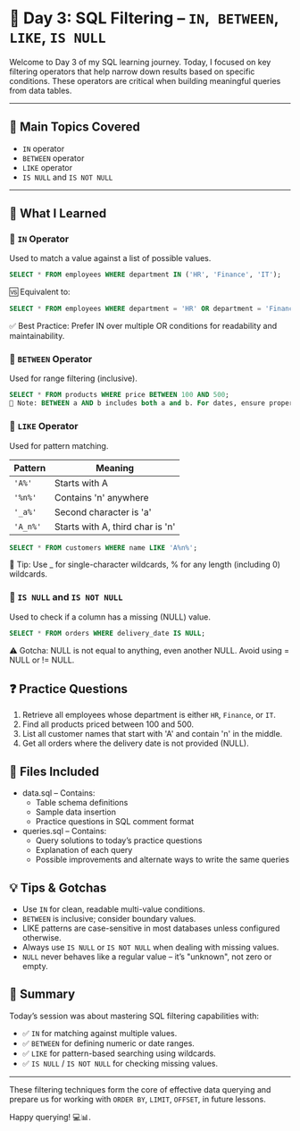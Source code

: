 # 📘 **Day 3: SQL Filtering – `IN`,` BETWEEN`, `LIKE`, `IS NULL`**

Welcome to Day 3 of my SQL learning journey. Today, I focused on key filtering operators that help narrow down results based on specific conditions. These operators are critical when building meaningful queries from data tables.

---
## 🎯 Main Topics Covered
- `IN` operator
- `BETWEEN` operator
- `LIKE` operator
- `IS NULL` and `IS NOT NULL`

---

## 🧠 What I Learned

### 🔹 `IN` Operator
Used to match a value against a list of possible values.

```sql
SELECT * FROM employees WHERE department IN ('HR', 'Finance', 'IT');
```

🆚 Equivalent to:

```sql
SELECT * FROM employees WHERE department = 'HR' OR department = 'Finance' OR department = 'IT';
```
✅ Best Practice: Prefer IN over multiple OR conditions for readability and maintainability.


### 🔹 `BETWEEN` Operator
Used for range filtering (inclusive).

```sql
SELECT * FROM products WHERE price BETWEEN 100 AND 500;
📝 Note: BETWEEN a AND b includes both a and b. For dates, ensure proper format ('YYYY-MM-DD').
```


### 🔹 `LIKE` Operator
Used for pattern matching.

| Pattern  | Meaning                          |
| -------- | -------------------------------- |
| `'A%'`   | Starts with A                    |
| `'%n%'`  | Contains 'n' anywhere            |
| `'_a%'`  | Second character is 'a'          |
| `'A_n%'` | Starts with A, third char is 'n' |


```sql
SELECT * FROM customers WHERE name LIKE 'A%n%';
```
🧠 Tip: Use _ for single-character wildcards, % for any length (including 0) wildcards.


### 🔹 `IS NULL` and `IS NOT NULL`
Used to check if a column has a missing (NULL) value.

```sql
SELECT * FROM orders WHERE delivery_date IS NULL;
```
⚠️ Gotcha: NULL is not equal to anything, even another NULL. Avoid using = NULL or != NULL.


## ❓ Practice Questions
1. Retrieve all employees whose department is either `HR`, `Finance`, or `IT`.
2. Find all products priced between 100 and 500.
3. List all customer names that start with 'A' and contain 'n' in the middle.
4. Get all orders where the delivery date is not provided (NULL).


## 📂 Files Included
- data.sql – Contains:
  - Table schema definitions
  - Sample data insertion
  - Practice questions in SQL comment format
- queries.sql – Contains:
  - Query solutions to today’s practice questions
  - Explanation of each query
  - Possible improvements and alternate ways to write the same queries

## 💡 Tips & Gotchas
- Use `IN` for clean, readable multi-value conditions.
- `BETWEEN` is inclusive; consider boundary values.
- LIKE patterns are case-sensitive in most databases unless configured otherwise.
- Always use `IS NULL` or `IS NOT NULL` when dealing with missing values.
- `NULL` never behaves like a regular value – it’s "unknown", not zero or empty.


## 📝 Summary

Today’s session was about mastering SQL filtering capabilities with:

- ✅ `IN` for matching against multiple values.
- ✅ `BETWEEN` for defining numeric or date ranges.
- ✅ `LIKE` for pattern-based searching using wildcards.
- ✅ `IS NULL` / `IS NOT NULL` for checking missing values.

----- 

These filtering techniques form the core of effective data querying and prepare us for working with `ORDER BY`, `LIMIT`, `OFFSET`, in future lessons.

Happy querying! 💻📊.

